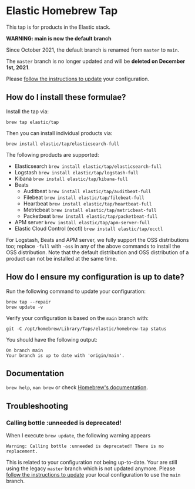 # Elastic Homebrew Tap

This tap is for products in the Elastic stack.

**WARNING: main is now the default branch**

Since October 2021, the default branch is renamed from `master` to `main`.

The `master` branch is no longer updated and will be **deleted on December 1st, 2021**.

Please [follow the instructions to update](#how-do-i-ensure-my-configuration-is-up-to-date) your configuration.


## How do I install these formulae?

Install the tap via:

    brew tap elastic/tap

Then you can install individual products via:

    brew install elastic/tap/elasticsearch-full

The following products are supported:

* Elasticsearch `brew install elastic/tap/elasticsearch-full`
* Logstash `brew install elastic/tap/logstash-full`
* Kibana `brew install elastic/tap/kibana-full`
* Beats
  * Auditbeat `brew install elastic/tap/auditbeat-full`
  * Filebeat `brew install elastic/tap/filebeat-full`
  * Heartbeat `brew install elastic/tap/heartbeat-full`
  * Metricbeat `brew install elastic/tap/metricbeat-full`
  * Packetbeat `brew install elastic/tap/packetbeat-full`
* APM server `brew install elastic/tap/apm-server-full`
* Elastic Cloud Control (ecctl) `brew install elastic/tap/ecctl`

For Logstash, Beats and APM server, we fully support the OSS distributions
too; replace `-full` with `-oss` in any of the above commands to install the 
OSS distribution. Note that the default distribution and OSS distribution of
a product can not be installed at the same time.

## How do I ensure my configuration is up to date?

Run the following command to update your configuration:

    brew tap --repair
    brew update -v

Verify your configuration is based on the `main` branch with:

    git -C /opt/homebrew/Library/Taps/elastic/homebrew-tap status

You should have the following output:

    On branch main
    Your branch is up to date with 'origin/main'.

## Documentation
`brew help`, `man brew` or check [Homebrew's documentation](https://github.com/Homebrew/brew/blob/master/docs/README.md).

## Troubleshooting
### Calling bottle :unneeded is deprecated!

When I execute `brew update`, the following warning appears

    Warning: Calling bottle :unneeded is deprecated! There is no replacement.

This is related to your configuration not being up-to-date. Your are still using the legacy `master` branch which is not updated anymore. Please [follow the instructions to update](#how-do-i-ensure-my-configuration-is-up-to-date) your local configuration to use the `main` branch.
